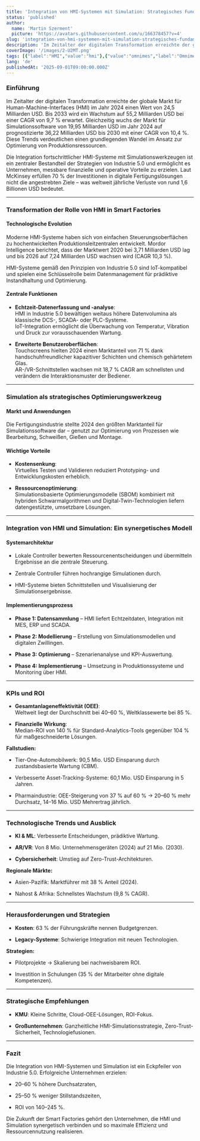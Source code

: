 ```yaml
---
title: 'Integration von HMI-Systemen mit Simulation: Strategisches Fundament der Ressourcenoptimierung in Industrie 5.0'
status: 'published'
author:
  name: 'Martin Szerment'
  picture: 'https://avatars.githubusercontent.com/u/166378457?v=4'
slug: 'integration-von-hmi-systemen-mit-simulation-strategisches-fundament-der-ressourcenoptimierung-in-industrie-5-0'
description: 'Im Zeitalter der digitalen Transformation erreichte der globale Markt für Human-Machine-Interfaces (HMI) im Jahr 2024 einen Wert von 24,5 Milliarden USD. Bis 2033 wird ein Wachstum auf 55,2 Milliarden USD bei einer CAGR von 9,7 % erwartet. Gleichzeitig wuchs der Markt für Simulationssoftware von 19,95 Milliarden USD im Jahr 2024 auf prognostizierte 36,22 Milliarden USD bis 2030 mit einer CAGR von 10,4 %. Diese Trends verdeutlichen einen grundlegenden Wandel im Ansatz zur Optimierung von Produktionsressourcen.'
coverImage: '/images/2-U2MT.png'
tags: [{"label":"HMI","value":"hmi"},{"value":"omnimes","label":"Omnimes"},{"value":"mesSystem","label":"MES system"},{"value":"Industry 5.0","label":"Industry 5.0"}]
lang: 'de'
publishedAt: '2025-09-01T09:00:00.000Z'
---
```


### Einführung

Im Zeitalter der digitalen Transformation erreichte der globale Markt für Human-Machine-Interfaces (HMI) im Jahr 2024 einen Wert von 24,5 Milliarden USD. Bis 2033 wird ein Wachstum auf 55,2 Milliarden USD bei einer CAGR von 9,7 % erwartet. Gleichzeitig wuchs der Markt für Simulationssoftware von 19,95 Milliarden USD im Jahr 2024 auf prognostizierte 36,22 Milliarden USD bis 2030 mit einer CAGR von 10,4 %. Diese Trends verdeutlichen einen grundlegenden Wandel im Ansatz zur Optimierung von Produktionsressourcen.

Die Integration fortschrittlicher HMI-Systeme mit Simulationswerkzeugen ist ein zentraler Bestandteil der Strategien von Industrie 5.0 und ermöglicht es Unternehmen, messbare finanzielle und operative Vorteile zu erzielen. Laut McKinsey erfüllen 70 % der Investitionen in digitale Fertigungslösungen nicht die angestrebten Ziele – was weltweit jährliche Verluste von rund 1,6 Billionen USD bedeutet.

---

### Transformation der Rolle von HMI in Smart Factories

#### Technologische Evolution

Moderne HMI-Systeme haben sich von einfachen Steuerungsoberflächen zu hochentwickelten Produktionsleitzentralen entwickelt. Mordor Intelligence berichtet, dass der Marktwert 2020 bei 3,71 Milliarden USD lag und bis 2026 auf 7,24 Milliarden USD wachsen wird (CAGR 10,3 %).

HMI-Systeme gemäß den Prinzipien von Industrie 5.0 sind IoT-kompatibel und spielen eine Schlüsselrolle beim Datenmanagement für prädiktive Instandhaltung und Optimierung.

#### Zentrale Funktionen

- **Echtzeit-Datenerfassung und -analyse**:\
  HMI in Industrie 5.0 bewältigen weitaus höhere Datenvolumina als klassische DCS-, SCADA- oder PLC-Systeme.\
  IoT-Integration ermöglicht die Überwachung von Temperatur, Vibration und Druck zur vorausschauenden Wartung.

- **Erweiterte Benutzeroberflächen**:\
  Touchscreens hielten 2024 einen Marktanteil von 71 % dank handschuhfreundlicher kapazitiver Schichten und chemisch gehärtetem Glas.\
  AR-/VR-Schnittstellen wachsen mit 18,7 % CAGR am schnellsten und verändern die Interaktionsmuster der Bediener.

---

### Simulation als strategisches Optimierungswerkzeug

#### Markt und Anwendungen

Die Fertigungsindustrie stellte 2024 den größten Marktanteil für Simulationssoftware dar – genutzt zur Optimierung von Prozessen wie Bearbeitung, Schweißen, Gießen und Montage.

#### Wichtige Vorteile

- **Kostensenkung**:\
  Virtuelles Testen und Validieren reduziert Prototyping- und Entwicklungskosten erheblich.

- **Ressourcenoptimierung**:\
  Simulationsbasierte Optimierungsmodelle (SBOM) kombiniert mit hybriden Schwarmalgorithmen und Digital-Twin-Technologien liefern datengestützte, umsetzbare Lösungen.

---

### Integration von HMI und Simulation: Ein synergetisches Modell

#### Systemarchitektur

- Lokale Controller bewerten Ressourcenentscheidungen und übermitteln Ergebnisse an die zentrale Steuerung.

- Zentrale Controller führen hochrangige Simulationen durch.

- HMI-Systeme bieten Schnittstellen und Visualisierung der Simulationsergebnisse.

#### Implementierungsprozess

- **Phase 1: Datensammlung** – HMI liefert Echtzeitdaten, Integration mit MES, ERP und SCADA.

- **Phase 2: Modellierung** – Erstellung von Simulationsmodellen und digitalen Zwillingen.

- **Phase 3: Optimierung** – Szenarienanalyse und KPI-Auswertung.

- **Phase 4: Implementierung** – Umsetzung in Produktionssysteme und Monitoring über HMI.

---

### KPIs und ROI

- **Gesamtanlageneffektivität (OEE)**:\
  Weltweit liegt der Durchschnitt bei 40–60 %, Weltklassewerte bei 85 %.

- **Finanzielle Wirkung**:\
  Median-ROI von 140 % für Standard-Analytics-Tools gegenüber 104 % für maßgeschneiderte Lösungen.

**Fallstudien:**

- Tier-One-Automobilwerk: 90,5 Mio. USD Einsparung durch zustandsbasierte Wartung (CBM).

- Verbesserte Asset-Tracking-Systeme: 60,1 Mio. USD Einsparung in 5 Jahren.

- Pharmaindustrie: OEE-Steigerung von 37 % auf 60 % → 20–60 % mehr Durchsatz, 14–16 Mio. USD Mehrertrag jährlich.

---

### Technologische Trends und Ausblick

- **KI & ML**: Verbesserte Entscheidungen, prädiktive Wartung.

- **AR/VR**: Von 8 Mio. Unternehmensgeräten (2024) auf 21 Mio. (2030).

- **Cybersicherheit**: Umstieg auf Zero-Trust-Architekturen.

**Regionale Märkte:**

- Asien-Pazifik: Marktführer mit 38 % Anteil (2024).

- Nahost & Afrika: Schnellstes Wachstum (9,8 % CAGR).

---

### Herausforderungen und Strategien

- **Kosten**: 63 % der Führungskräfte nennen Budgetgrenzen.

- **Legacy-Systeme**: Schwierige Integration mit neuen Technologien.

**Strategien:**

- Pilotprojekte → Skalierung bei nachweisbarem ROI.

- Investition in Schulungen (35 % der Mitarbeiter ohne digitale Kompetenzen).

---

### Strategische Empfehlungen

- **KMU**: Kleine Schritte, Cloud-OEE-Lösungen, ROI-Fokus.

- **Großunternehmen**: Ganzheitliche HMI-Simulationsstrategie, Zero-Trust-Sicherheit, Technologiefusionen.

---

### Fazit

Die Integration von HMI-Systemen und Simulation ist ein Eckpfeiler von Industrie 5.0. Erfolgreiche Unternehmen erzielen:

- 20–60 % höhere Durchsatzraten,

- 25–50 % weniger Stillstandszeiten,

- ROI von 140–245 %.

Die Zukunft der Smart Factories gehört den Unternehmen, die HMI und Simulation synergetisch verbinden und so maximale Effizienz und Ressourcennutzung realisieren.
